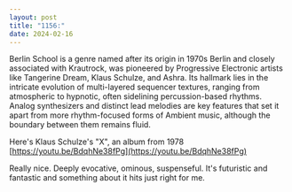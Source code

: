 ```yaml
---
layout: post
title: "1156:"
date: 2024-02-16
---
```


Berlin School is a genre named after its origin in 1970s Berlin and closely associated with Krautrock, was pioneered by Progressive Electronic artists like Tangerine Dream, Klaus Schulze, and Ashra. Its hallmark lies in the intricate evolution of multi-layered sequencer textures, ranging from atmospheric to hypnotic, often sidelining percussion-based rhythms. Analog synthesizers and distinct lead melodies are key features that set it apart from more rhythm-focused forms of Ambient music, although the boundary between them remains fluid.

Here's Klaus Schulze's "X", an album from 1978  
[https://youtu.be/BdqhNe38fPg](https://youtu.be/BdqhNe38fPg)

Really nice. Deeply evocative, ominous, suspenseful. It's futuristic and fantastic and something about it hits just right for me.
